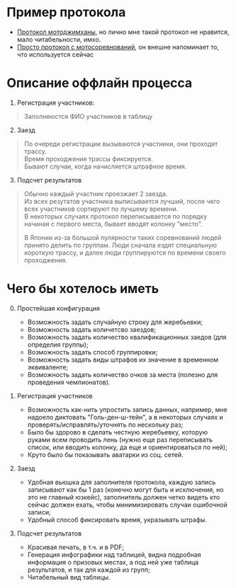 # Пример протокола 

- [Протокол мотоджимханы](http://www.motogymkhana.org/wp-content/uploads/2014/07/Round_3_results.jpg), но лично мне такой протокол не нравится, мало читабельности, имхо.
- [Просто протокол с мотосоревнований](http://sansani4.micros.uz/web/doc/protkartlich11.jpg), он внешне напоминает то, что используется сейчас


# Описание оффлайн процесса

1. Регистрация участников:
> Заполняюстся ФИО участников в таблицу
2. Заезд
> По очереди регистрации вызываются участники, они проходят трассу.  
> Время проходжения трассы фиксируется.  
> Бывают случаи, когда начисляется штрафное время.
3. Подсчет результатов
> Обычно каждый участник проезжает 2 заезда.  
> Из всех резутатов участника выписывается лучший, после чего всех участников сортируют по лучшему времени.  
> В некоторых случаях протокол переписывается по порядку начиная с первого места, бывает вводят колонку "место".  
>   
> В Японии из-за большой пулярности таких соревнований людей принято делить по группам. Люди сначала ездят специальную 
> короткую трассу, и далее люди группируются по времени своего проходжения.


# Чего бы хотелось иметь

0. Простейшая конфигурация 
    - Возможность задать случайную строку для жеребьевки;
    - Возможность задать количетсво заездов;
    - Возможность задать количество квалификационных заедов (для определия группы);
    - Возможность задать способ группировки;
    - Возможность задать виды штрафов их значение в временном эквиваленте;
    - Возможность задать количество очков за места (полезно для проведения чемпионатов).

1. Регистрация участников
    - Возможность как-нить упростить запись данных, например, мне надоело диктовать "Голь-ден-ш-тейн", а в некоторых 
    случаях и проверять/исправлять/уточнять по нескольку раз;
    - Было бы здорово в сделать честную жеребьевку, которую руками всем проводить лень (нужно еще раз переписывать 
    список, или вводить колонку, да еще и ориентироваться по ней);
    - Круто было бы показывать аватарки из соц. сетей.

2. Заезд
    - Удобная вьюшка для заполнителя протокола, каждую запись записывают как бы 1 раз (конечно могут быть и исключения, 
    но это не главный юзкейс), заполнитель должен четко видеть кто сейчас должен ехать, чтобы минимизировать случаи 
    ошибочной записи;
    - Удобный способ фиксировать время, укразывать штрафы.

3. Подсчет результатов
    - Красивая печать, в т.ч. и в PDF;
    - Генерация инфографики над таблицей, видна подробная информация о призовых местах, а под ней уже таблица 
    результатов, и так для каждой из групп;
    - Читабельный вид таблицы.
